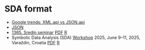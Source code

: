 # SDA format

  * [Google trends: XML.api vs JSON.api](https://trends.google.com/trends/explore?date=2005-05-18%202025-05-18&q=xml%20api,json%20api)
  * [JSON](./JSON)
  * [1365. Sredin seminar]() [PDF]() [R]()
  * Symbolic Data Analysis (SDA) [Workshop]() 2025, June 9–11, 2025, Varaždin, Croatia  [PDF]() [R]()

